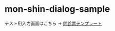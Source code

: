 # mon-shin-dialog-sample

テスト用入力画面はこちら → [問診票テンプレート](https://s-show.github.io/mon-shin-dialog-sample/)